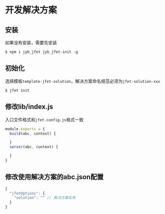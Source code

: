 # 开发解决方案

## 安装

如果没有安装，需要先安装

```shell
$ npm i jyb_jfet jyb_jfet-init -g
```

## 初始化

选择模板`template-jfet-solution`，解决方案命名规范必须为`jfet-solution-xxx`

```shell
$ jfet init
```

## 修改lib/index.js

入口文件格式和`jfet.config.js`格式一致

```javascript
module.exports = {
  build(abc, context) {

  }
  server(abc, context) {

  }
}
```

## 修改使用解决方案的abc.json配置

```javascript
{
  "jfetOptions": {
    "solution": "" // 解决方案名称
  }
}
```


